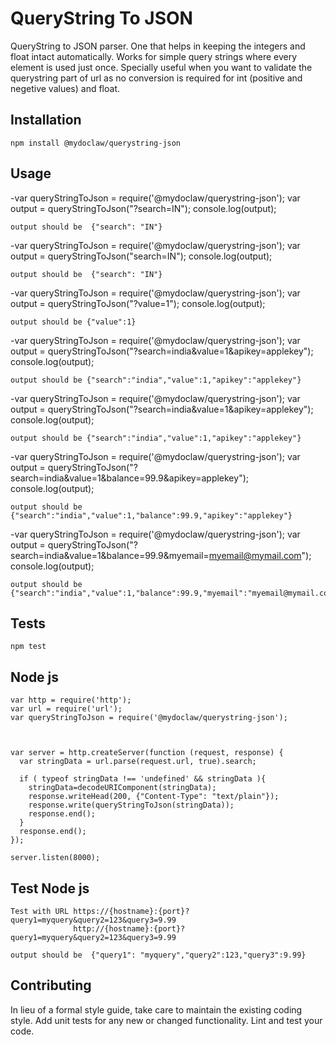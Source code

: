 QueryString To JSON
=========

QueryString to JSON parser. One that helps in keeping the integers and float intact automatically. Works for simple query strings where every element is used just once. Specially useful when you want to validate the querystring part of url as no conversion is required for int (positive and negetive values) and float. 


## Installation

  `npm install @mydoclaw/querystring-json`

## Usage
	
   -var queryStringToJson = require('@mydoclaw/querystring-json');
	var output = queryStringToJson("?search=IN");
	console.log(output);
	
	output should be  {"search": "IN"}
	
   -var queryStringToJson = require('@mydoclaw/querystring-json');
	var output = queryStringToJson("search=IN");
	console.log(output);
	
	output should be  {"search": "IN"}
	
   -var queryStringToJson = require('@mydoclaw/querystring-json');
	var output = queryStringToJson("?value=1");
	console.log(output);
	
	output should be {"value":1}

   -var queryStringToJson = require('@mydoclaw/querystring-json');
	var output = queryStringToJson("?search=india&value=1&apikey=applekey");
	console.log(output);
  
	output should be {"search":"india","value":1,"apikey":"applekey"}
  
   -var queryStringToJson = require('@mydoclaw/querystring-json');
	var output = queryStringToJson("?search=india&value=1&apikey=applekey");
	console.log(output);
	
	output should be {"search":"india","value":1,"apikey":"applekey"}


   -var queryStringToJson = require('@mydoclaw/querystring-json');
	var output = queryStringToJson("?search=india&value=1&balance=99.9&apikey=applekey");
	console.log(output);
		
	output should be {"search":"india","value":1,"balance":99.9,"apikey":"applekey"}
	
   -var queryStringToJson = require('@mydoclaw/querystring-json');
	var output = queryStringToJson("?search=india&value=1&balance=99.9&myemail=myemail@mymail.com");
	console.log(output);
		
	output should be {"search":"india","value":1,"balance":99.9,"myemail":"myemail@mymail.com"}	
	

	
## Tests

  `npm test`
  
## Node js 

	var http = require('http');
	var url = require('url');
	var queryStringToJson = require('@mydoclaw/querystring-json');



	var server = http.createServer(function (request, response) {
	  var stringData = url.parse(request.url, true).search;

	  if ( typeof stringData !== 'undefined' && stringData ){
		stringData=decodeURIComponent(stringData);
		response.writeHead(200, {"Content-Type": "text/plain"});
		response.write(queryStringToJson(stringData));
		response.end();
	  }  
	  response.end();
	});

	server.listen(8000);
	
## Test Node js	
	Test with URL https://{hostname}:{port}?query1=myquery&query2=123&query3=9.99
				  http://{hostname}:{port}?query1=myquery&query2=123&query3=9.99	
	
	output should be  {"query1": "myquery","query2":123,"query3":9.99}


## Contributing

In lieu of a formal style guide, take care to maintain the existing coding style. Add unit tests for any new or changed functionality. Lint and test your code.